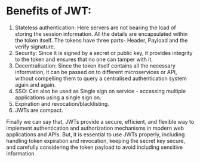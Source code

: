 # Benefits of JWT:
1. Stateless authentication: Here servers are not bearing the load of storing the session information. All the details are encapsulated within the token itself. The tokens have three parts- Header, Payload and the verify signature.
2. Security: Since it is signed by a secret or public key, it provides integrity to the token and ensures that no one can tamper with it.
3. Decentralisation: Since the token itself contains all the necessary information, it can be passed on to different microservices or API, without compelling them to query a centralised authentication system again and again.
4. SSO: Can also be used as Single sign on service - accessing multiple applications using a single sign on.
5. Expiration and revocation/blacklisting.
6. JWTs are compact.
   
Finally we can say that, JWTs provide a secure, efficient, and flexible way to implement authentication and authorization mechanisms in modern web applications and APIs. But, it is essential to use JWTs properly, including handling token expiration and revocation, keeping the secret key secure, and carefully considering the token payload to avoid including sensitive information.
